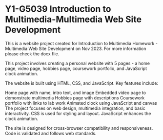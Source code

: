 # Y1-G5039 Introduction to Multimedia-Multimedia Web Site Development
This is a website project created for Introduction to Multimedia Homework -Multimedia Web Site Development on Nov 2023. For more information please check the docx flie.

This project involves creating a personal website with 5 pages - a home page, video page, hobbies page, coursework portfolio, and JavaScript clock animation.

The website is built using HTML, CSS, and JavaScript. Key features include:

Home page with name, intro text, and image
Embedded video page to demonstrate multimedia
Hobbies page with descriptions
Coursework portfolio with links to lab work
Animated clock using JavaScript and canvas
The project focuses on web design, multimedia integration, and basic interactivity. CSS is used for styling and layout. JavaScript enhances the clock animation.

The site is designed for cross-browser compatibility and responsiveness. Code is validated and follows web standards.
